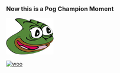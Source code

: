 ### Now this is a Pog Champion Moment

![poggers](pepega.png?raw=true "poggers")

[![woo](https://github-readme-stats.vercel.app/api?username=pyshrekek)](https://github.com/anuraghazra/github-readme-stats)
